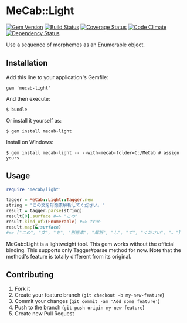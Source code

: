 # MeCab::Light

[![Gem Version](https://badge.fury.io/rb/mecab-light.png)][gem]
[![Build Status](https://travis-ci.org/hadzimme/mecab-light.png)][travis]
[![Coverage Status](https://coveralls.io/repos/hadzimme/mecab-light/badge.png?branch=master)][coveralls]
[![Code Climate](https://codeclimate.com/github/hadzimme/mecab-light.png)][codeclimate]
[![Dependency Status](https://gemnasium.com/hadzimme/mecab-light.png)][gemnasium]

[gem]: http://badge.fury.io/rb/mecab-light
[travis]: https://travis-ci.org/hadzimme/mecab-light
[coveralls]: https://coveralls.io/r/hadzimme/mecab-light?branch=master
[codeclimate]: https://codeclimate.com/github/hadzimme/mecab-light
[gemnasium]: https://gemnasium.com/hadzimme/mecab-light

Use a sequence of morphemes as an Enumerable object.

## Installation

Add this line to your application's Gemfile:

    gem 'mecab-light'

And then execute:

    $ bundle

Or install it yourself as:

    $ gem install mecab-light

Install on Windows:

    $ gem install mecab-light -- --with-mecab-folder=C:/MeCab # assign yours

## Usage

```ruby
require 'mecab/light'

tagger = MeCab::Light::Tagger.new
string = 'この文を形態素解析してください。'
result = tagger.parse(string)
result[0].surface #=> "この"
result.kind_of?(Enumerable) #=> true
result.map(&:surface)
#=> ["この", "文", "を", "形態素", "解析", "し", "て", "ください", "。"]
```

MeCab::Light is a lightweight tool.
This gem works without the official binding.
This supports only Tagger#parse method for now.
Note that the method's feature is totally different from its original.

## Contributing

1. Fork it
2. Create your feature branch (`git checkout -b my-new-feature`)
3. Commit your changes (`git commit -am 'Add some feature'`)
4. Push to the branch (`git push origin my-new-feature`)
5. Create new Pull Request
